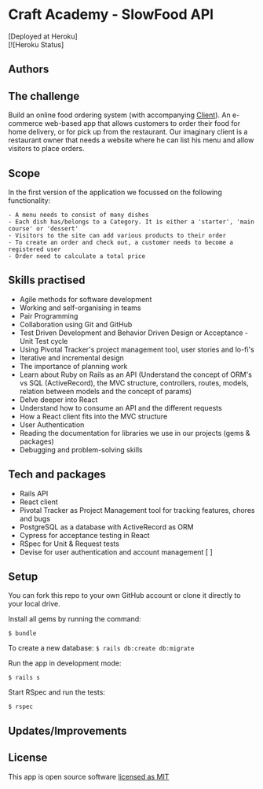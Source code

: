 # Craft Academy - SlowFood API
[Deployed at Heroku] <br />
[![Heroku Status]

## Authors

## The challenge
Build an online food ordering system (with accompanying [Client](https://github.com/Alex-Bellamy/slowfood_client_june_20)). An e-commerce web-based app that allows customers to order their food for home delivery, or for pick up from the restaurant. Our imaginary client is a restaurant owner that needs a website where he can list his menu and allow visitors to place orders.

## Scope 
In the first version of the application we focussed on the following functionality:
```
- A menu needs to consist of many dishes
- Each dish has/belongs to a Category. It is either a 'starter', 'main course' or 'dessert'
- Visitors to the site can add various products to their order
- To create an order and check out, a customer needs to become a registered user
- Order need to calculate a total price
```

## Skills practised
- Agile methods for software development
- Working and self-organising in teams
- Pair Programming 
- Collaboration using Git and GitHub
- Test Driven Development and Behavior Driven Design or Acceptance - Unit Test cycle
- Using Pivotal Tracker's project management tool, user stories and lo-fi's
- Iterative and incremental design
- The importance of planning work
- Learn about Ruby on Rails as an API (Understand the concept of ORM's vs SQL (ActiveRecord), the MVC structure, controllers, routes, models, relation between models and the concept of params)
- Delve deeper into React
- Understand how to consume an API and the different requests 
- How a React client fits into the MVC structure
- User Authentication
- Reading the documentation for libraries we use in our projects (gems & packages)
- Debugging and problem-solving skills

## Tech and packages
- Rails API
- React client
- Pivotal Tracker as Project Management tool for tracking features, chores and bugs
- PostgreSQL as a database with ActiveRecord as ORM
- Cypress for acceptance testing in React
- RSpec for Unit & Request tests
- Devise for user authentication and account management
[   ]

## Setup
You can fork this repo to your own GitHub account or clone it directly to your local drive. 

Install all gems by running the command:

``` $ bundle ```

To create a new database:
``` $ rails db:create db:migrate  ```

Run the app in development mode:

``` $ rails s ```

Start RSpec and run the tests:

``` $ rspec ```

## Updates/Improvements

## License
This app is open source software [licensed as MIT](https://mit-license.org/)
